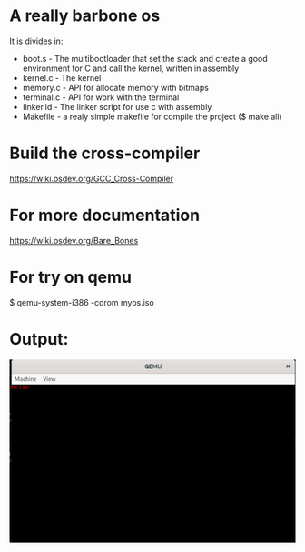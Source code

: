# A really barbone os 

It is divides in:

* boot.s - The multibootloader that set the stack and create a good environment for C and call the kernel, written in assembly
* kernel.c - The kernel
* memory.c - API for allocate memory with bitmaps  
* terminal.c - API for work with the terminal
* linker.ld - The linker script for use c with assembly
* Makefile - a realy simple makefile for compile the project ($ make all)

# Build the cross-compiler

https://wiki.osdev.org/GCC_Cross-Compiler

# For more documentation

https://wiki.osdev.org/Bare_Bones

# For try on qemu

$ qemu-system-i386 -cdrom myos.iso


# Output:
![](https://github.com/Holeryn/Baremetal_stuffs/blob/master/img/BareBones.png)

